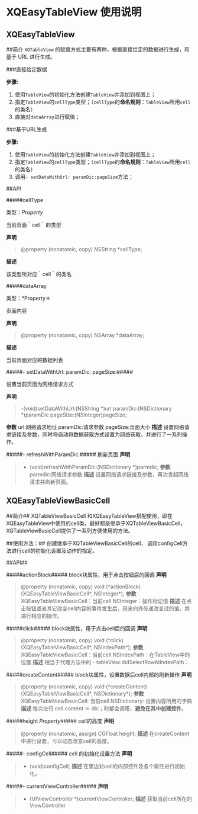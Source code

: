 XQEasyTableView 使用说明
======================

XQEasyTableView
-----------------

##简介
`XQTableView` 的赋值方式主要有两种，根据直接给定的数据进行生成，和基于 URL 进行生成。

###直接给定数据

**步骤:**

1. 使用`TableView`的初始化方法创建`TableView`并添加到视图上；
2. 指定`TableView`的`cellType`类型；（`cellType`的**命名规则**：`TableView`所用`cell`的类名）
3. 直接对`dataArray`进行赋值；

###基于URL生成

**步骤:**

1. 使用`TableView`的初始化方法创建`TableView`并添加到视图上；
2. 指定`TableView`的`cellType`类型；（`cellType`的**命名规则**：`TableView`所用`cell`的类名）
3. 调用`- setDataWithUrl: paramDic:pageSize`方法；


##API

#####cellType

类型：*Property*

当前页面｀cell｀的类型

**声明**

>  @property (nonatomic, copy) NSString *cellType;

**描述**

  该类型所对应｀cell｀的类名


#####dataArray 

类型：*Property＊

页面内容

**声明**
>  @property (nonatomic, copy) NSArray *dataArray;

**描述**

  当前页面对应的数据列表


#####- setDataWithUrl: paramDic: pageSize:#####

 设置当前页面为网络请求方式
 
**声明**
>  -(void)setDataWithUrl:(NSString *)url paramDic:(NSDictionary *)paramDic pageSize:(NSInteger)pageSize;

**参数**
url:网络请求地址
paramDic:请求参数
pageSize:页面大小
**描述**
  设置网络请求链接及参数，同时将自动将数据获取方式设置为网络获取，并进行了一系列操作。

#####- refreshWithParamDic:#####
刷新页面
**声明**
>  - (void)refreshWithParamDic:(NSDictionary *)parmdic;
**参数**
parmdic:网络请求参数
**描述**
  设置网络请求链接及参数，再次发起网络请求并刷新页面。


XQEasyTableViewBasicCell
------------------------

##简介##
XQTableViewBasicCell 和XQEasyTableView搭配使用，即在XQEasyTableView中使用的cell类，最好都是继承于XQTableViewBasicCell，XQTableViewBasicCell提供了一系列方便使用的方法。

##使用方法：##
创建继承于XQTableViewBasicCell的cell， 调用configCell方法进行cell的初始化设置及动作的指定。

##API##

#####actionBlock#####
block块属性，用于点击按钮后的回调
**声明**
> @property (nonatomic, copy) void (^actionBlock)(XQEasyTableViewBasicCell*, NSInteger*);
**参数**
XQEasyTableViewBasicCell：当前cell
NSInteger：操作标记值
**描述**
在点击按钮或者其它改变cell内容的事件发生后，用来向外传递改变过的值，并进行相应的操作。

#####click#####
block块属性，用于点击cell后的回调
**声明**
> @property (nonatomic, copy) void (^click)(XQEasyTableViewBasicCell*, NSIndexPath*);
**参数**
XQEasyTableViewBasicCell：当前cell
NSIndexPath：在TableView中的位置
**描述**
相当于代理方法中的 - tableView:didSelectRowAtIndexPath：

#####createContent#####
block块属性，设置数据后cell内部的刷新操作
**声明**
> @property (nonatomic, copy) void (^createContent)(XQEasyTableViewBasicCell*, NSDictionary*);
**参数**
XQEasyTableViewBasicCell: 当前cell
NSDictionary:  设置内容所用的字典
**描述**
每次进行 cell.content ＝ dic；时都会调用，**避免在其中创建控件**。

#####height *Property*#####
cell的高度
**声明**
> @property (nonatomic, assign) CGFloat height;
**描述**
在createContent中进行设置，可以动态改变cell的高度。

#####- configCell#####
cell 的初始化设置方法
**声明**
> - (void)configCell;
**描述**
在里边对cell的内部控件及各个属性进行初始化。

#####- currentViewController#####
**声明**
> - (UIViewController *)currentViewController;
**描述**
获取当前cell所在的ViewController


